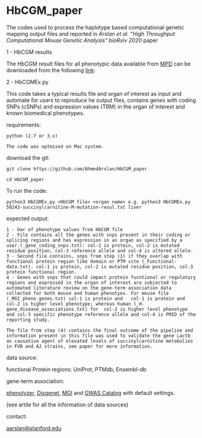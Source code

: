 # HbCGM_paper

The codes used to process the haplotype based computational genetic mapping output files and reported in *Arslan et al. "High Throughput Computational Mouse Genetic Analysis" bioRxiv 2020* paper

1 - HbCGM results

The HbCGM result files for all phenotypic data available from [MPD](https://phenome.jax.org/) can be downloaded from the following [link](https://drive.google.com/file/d/1ryL_R0__DKN4a_414BS1uCS2-S5bwCtC/view):

2 - HbCGMEx.py

This code takes a typical results file and organ of interest as input and automate for users to reproduce he output files, contains genes with coding SNPs (cSNPs) and expression values (TRM) in the organ of interest and known biomedical phenotypes. 

  requirements: 
  
    python (2.7 or 3.x) 
  
    The code was optmised on Mac system.
  
  
  download the git:
  
    git clone https://github.com/AhmedArslan/HbCGM_paper
    
    cd HbCGM_paper

  To run the code:
  
    python3 HbCGMEx.py <HbCGM file> <organ name> e.g. python3 HbCGMEx.py 50243-succinylcarnitine-M-mutation-resul.txt liver
    
  expected output:
  
    1 - bar of phenotype values from HbCGM file
    2 - File contains all the genes with snps present in their coding or splicing regions and has expression in an organ as specified by a user.(_gene_coding_snps.txt): col-1 is protein, col-2 is mutated residue position, col-3 reference allele and col-4 is altered allele.
    3 - Second file contains, snps from step (1) if they overlap with functional protein region like domain or PTM site (_Functional-data.txt). col-1 is protein, col-2 is mutated residue position, col-3 protein functional region.
    4 - Genes with snps that could impact protein fucntional or regulatory regions and expressed in the organ of interest are subjected to automated literature review on the gene-term association data collected for both mouse and human phenotyes. For mouse file (_MGI_pheno_genes.txt) col-1 is protein and   col-1 is protein and col-2 is higher level phenotype; whereas human (_H-gene_disease_associations.txt) for  col-2 is higher level phenotype and col-3 specific phenotype reference allele and col-4 is PMID of the reporting study. 
    
    The file from step (4) contains the final outcome of the pipeline and information present in this file was used to validate the gene Lactb as causative agent of elevated levels of succinylcarnitine metabolies in FVB and AJ strains, see paper for more information. 
 
    
data source:

  functional Protein regions:
   UniProt, PTMdb, Ensembl-db

  gene-term association:

   [phenolyzer](https://github.com/WGLab/phenolyzer), [Disgenet](https://www.disgenet.org/search), [MGI](http://www.informatics.jax.org/) and [GWAS Catalog](https://www.ebi.ac.uk/gwas/) with default settings. 

(see artile for all the information of data sources)

contact:

<aarslan@stanford.edu>
